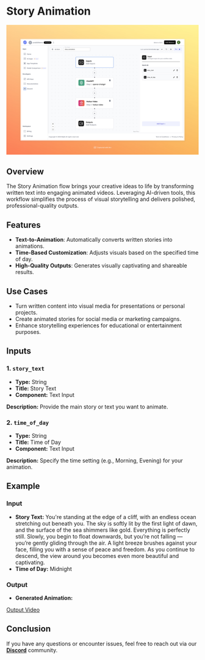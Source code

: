 # Story Animation

<img src="images/story-animation-full.jpeg" alt="Story Animation Banner"/>

## Overview
The Story Animation flow brings your creative ideas to life by transforming written text into engaging animated videos. Leveraging AI-driven tools, this workflow simplifies the process of visual storytelling and delivers polished, professional-quality outputs.

## Features
- **Text-to-Animation**: Automatically converts written stories into animations.  
- **Time-Based Customization**: Adjusts visuals based on the specified time of day.  
- **High-Quality Outputs**: Generates visually captivating and shareable results.

## Use Cases
- Turn written content into visual media for presentations or personal projects.  
- Create animated stories for social media or marketing campaigns.  
- Enhance storytelling experiences for educational or entertainment purposes.

## Inputs

### 1. `story_text`
- **Type:** String  
- **Title:** Story Text  
- **Component:** Text Input  

**Description:** Provide the main story or text you want to animate.

### 2. `time_of_day`
- **Type:** String  
- **Title:** Time of Day  
- **Component:** Text Input  

**Description:** Specify the time setting (e.g., Morning, Evening) for your animation.

## Example 

### Input
- **Story Text:** You're standing at the edge of a cliff, with an endless ocean stretching out beneath you. The sky is softly lit by the first light of dawn, and the surface of the sea shimmers like gold. Everything is perfectly still. Slowly, you begin to float downwards, but you’re not falling — you’re gently gliding through the air. A light breeze brushes against your face, filling you with a sense of peace and freedom. As you continue to descend, the view around you becomes even more beautiful and captivating.  
- **Time of Day:** Midnight  

### Output
- **Generated Animation:**  

 [Output Video](https://storage.googleapis.com/magicpoint/github-outputs/story-animation-github-output.mp4)

## Conclusion
If you have any questions or encounter issues, feel free to reach out via our <b><a href="https://discord.com/invite/yzZD4ZxBPt" target="_blank">Discord</a></b> community.

